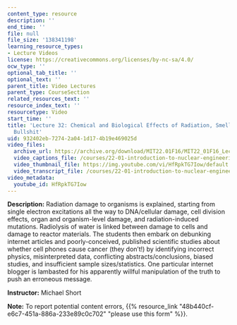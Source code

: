 ```yaml
---
content_type: resource
description: ''
end_time: ''
file: null
file_size: '138341198'
learning_resource_types:
- Lecture Videos
license: https://creativecommons.org/licenses/by-nc-sa/4.0/
ocw_type: ''
optional_tab_title: ''
optional_text: ''
parent_title: Video Lectures
parent_type: CourseSection
related_resources_text: ''
resource_index_text: ''
resourcetype: Video
start_time: ''
title: 'Lecture 32: Chemical and Biological Effects of Radiation, Smelling Nuclear
  Bullshit'
uid: 932402eb-7274-2a04-1d17-4b19e469025d
video_files:
  archive_url: https://archive.org/download/MIT22.01F16/MIT22_01F16_Lec32_300k.mp4
  video_captions_file: /courses/22-01-introduction-to-nuclear-engineering-and-ionizing-radiation-fall-2016/72be7764a565562c862442b5dedec875_HfRpkTG7Iow.vtt
  video_thumbnail_file: https://img.youtube.com/vi/HfRpkTG7Iow/default.jpg
  video_transcript_file: /courses/22-01-introduction-to-nuclear-engineering-and-ionizing-radiation-fall-2016/0f375736f4b670aed8da3c2d67a793ac_HfRpkTG7Iow.pdf
video_metadata:
  youtube_id: HfRpkTG7Iow
---
```


**Description:** Radiation damage to organisms is explained, starting from single electron excitations all the way to DNA/cellular damage, cell division effects, organ and organism-level damage, and radiation-induced mutations. Radiolysis of water is linked between damage to cells and damage to reactor materials. The students then embark on debunking internet articles and poorly-conceived, published scientific studies about whether cell phones cause cancer (they don’t!) by identifying incorrect physics, misinterpreted data, conflicting abstracts/conclusions, biased studies, and insufficient sample sizes/statistics. One particular internet blogger is lambasted for his apparently willful manipulation of the truth to push an erroneous message.

**Instructor:** Michael Short

**Note:** To report potential content errors, {{% resource_link "48b440cf-e6c7-451a-886a-233e89c0c702" "please use this form" %}}.


